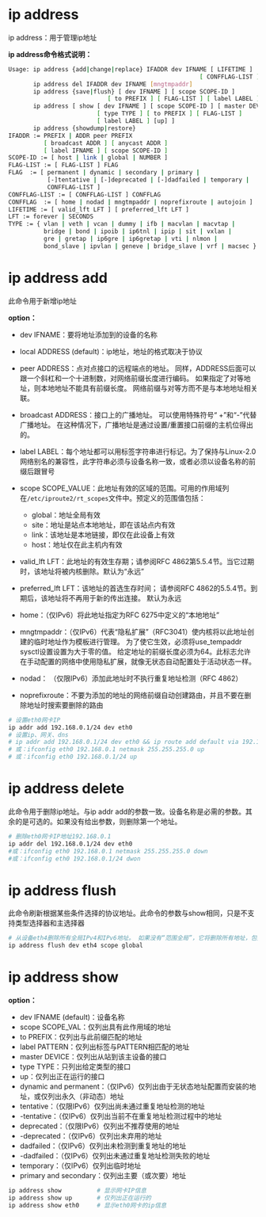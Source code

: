 # ip address

ip address：用于管理ip地址

**ip address命令格式说明：**

```bash
Usage: ip address {add|change|replace} IFADDR dev IFNAME [ LIFETIME ]
                                                      [ CONFFLAG-LIST ]
       ip address del IFADDR dev IFNAME [mngtmpaddr]
       ip address {save|flush} [ dev IFNAME ] [ scope SCOPE-ID ]
                            [ to PREFIX ] [ FLAG-LIST ] [ label LABEL ] [up]
       ip address [ show [ dev IFNAME ] [ scope SCOPE-ID ] [ master DEVICE ]
                         [ type TYPE ] [ to PREFIX ] [ FLAG-LIST ]
                         [ label LABEL ] [up] ]
       ip address {showdump|restore}
IFADDR := PREFIX | ADDR peer PREFIX
          [ broadcast ADDR ] [ anycast ADDR ]
          [ label IFNAME ] [ scope SCOPE-ID ]
SCOPE-ID := [ host | link | global | NUMBER ]
FLAG-LIST := [ FLAG-LIST ] FLAG
FLAG  := [ permanent | dynamic | secondary | primary |
           [-]tentative | [-]deprecated | [-]dadfailed | temporary |
           CONFFLAG-LIST ]
CONFFLAG-LIST := [ CONFFLAG-LIST ] CONFFLAG
CONFFLAG  := [ home | nodad | mngtmpaddr | noprefixroute | autojoin ]
LIFETIME := [ valid_lft LFT ] [ preferred_lft LFT ]
LFT := forever | SECONDS
TYPE := { vlan | veth | vcan | dummy | ifb | macvlan | macvtap |
          bridge | bond | ipoib | ip6tnl | ipip | sit | vxlan |
          gre | gretap | ip6gre | ip6gretap | vti | nlmon |
          bond_slave | ipvlan | geneve | bridge_slave | vrf | macsec }

```

# **ip address add**

此命令用于新增ip地址

**option：**

- dev IFNAME：要将地址添加到的设备的名称
- local ADDRESS (default)：ip地址，地址的格式取决于协议
- peer ADDRESS：点对点接口的远程端点的地址。 同样，ADDRESS后面可以跟一个斜杠和一个十进制数，对网络前缀长度进行编码。 如果指定了对等地址，则本地地址不能具有前缀长度。 网络前缀与对等方而不是与本地地址相关联。
- broadcast ADDRESS：接口上的广播地址。 可以使用特殊符号“ +”和“-”代替广播地址。 在这种情况下，广播地址是通过设置/重置接口前缀的主机位得出的。
- label LABEL：每个地址都可以用标签字符串进行标记。为了保持与Linux-2.0网络别名的兼容性，此字符串必须与设备名称一致，或者必须以设备名称的前缀后跟冒号
- scope SCOPE_VALUE：此地址有效的区域的范围。可用的作用域列在`/etc/iproute2/rt_scopes`​文件中。预定义的范围值包括：

  - global：地址全局有效
  - site：地址是站点本地地址，即在该站点内有效
  - link：该地址是本地链接，即仅在此设备上有效
  - host：地址仅在此主机内有效
- valid_lft LFT：此地址的有效生存期；请参阅RFC 4862第5.5.4节。当它过期时，该地址将被内核删除。默认为“永远”
- preferred_lft LFT：该地址的首选生存时间； 请参阅RFC 4862的5.5.4节。到期后，该地址将不再用于新的传出连接。 默认为永远
- home：（仅IPv6）将此地址指定为RFC 6275中定义的“本地地址”
- mngtmpaddr：（仅IPv6）代表“隐私扩展”（RFC3041）使内核将以此地址创建的临时地址作为模板进行管理。  为了使它生效，必须将use_tempaddr sysctl设置设置为大于零的值。  给定地址的前缀长度必须为64。此标志允许在手动配置的网络中使用隐私扩展，就像无状态自动配置处于活动状态一样。
- nodad：  （仅限IPv6）添加此地址时不执行重复地址检测（RFC 4862）
- noprefixroute：不要为添加的地址的网络前缀自动创建路由，并且不要在删除地址时搜索要删除的路由

```bash
# 设置eth0网卡IP
ip addr add 192.168.0.1/24 dev eth0
# 设置ip、网关、dns
# ip addr add 192.168.0.1/24 dev eth0 && ip route add default via 192.168.1.1 && echo "nameserver 114.114.114.114" >> /etc/resolv.conf
# 或：ifconfig eth0 192.168.0.1 netmask 255.255.255.0 up
# 或：ifconfig eth0 192.168.0.1/24 up
```

# **ip address delete**

此命令用于删除ip地址。与ip addr add的参数一致。设备名称是必需的参数。其余的是可选的。如果没有给出参数，则删除第一个地址。

```bash
# 删除eth0网卡IP地址192.168.0.1
ip addr del 192.168.0.1/24 dev eth0
#或：ifconfig eth0 192.168.0.1 netmask 255.255.255.0 down
#或：ifconfig eth0 192.168.0.1/24 dwon
```

# **ip address flush**

此命令刷新根据某些条件选择的协议地址。此命令的参数与show相同，只是不支持类型选择器和主选择器

```bash
# 从设备eth4删除所有全局IPv4和IPv6地址。 如果没有“范围全局”，它将删除所有地址，包括本地IPv6链接
ip address flush dev eth4 scope global
```

# **ip address show**

**option：**

- dev IFNAME (default)：设备名称
- scope SCOPE_VAL：仅列出具有此作用域的地址
- to PREFIX：仅列出与此前缀匹配的地址
- label PATTERN：仅列出标签与PATTERN相匹配的地址
- master DEVICE：仅列出从站到该主设备的接口
- type TYPE：只列出给定类型的接口
- up：仅列出正在运行的接口
- dynamic and permanent：（仅IPv6）仅列出由于无状态地址配置而安装的地址，或仅列出永久（非动态）地址
- tentative：（仅限IPv6）仅列出尚未通过重复地址检测的地址
- -tentative：（仅IPv6）仅列出当前不在重复地址检测过程中的地址
- deprecated：（仅限IPv6）仅列出不推荐使用的地址
- -deprecated：（仅IPv6）仅列出未弃用的地址
- dadfailed：（仅IPv6）仅列出未检测到重复地址的地址
- -dadfailed：（仅IPv6）仅列出未通过重复地址检测失败的地址
- temporary：（仅IPv6）仅列出临时地址
- primary and secondary：仅列出主要（或次要）地址

```bash
ip address show	         # 显示网卡IP信息
ip address show up	     # 仅列出正在运行的
ip address show eth0	 # 显示eth0网卡的ip信息
```
